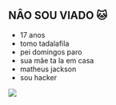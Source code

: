 ## NÂO SOU VIADO 🐱
- 17 anos
- tomo tadalafila
- pei domingos paro
- sua mâe ta la em casa
- matheus jackson
- sou hacker

![](https://media1.tenor.com/m/CgGUXc-LDc4AAAAC/hacker-pc.gif)
